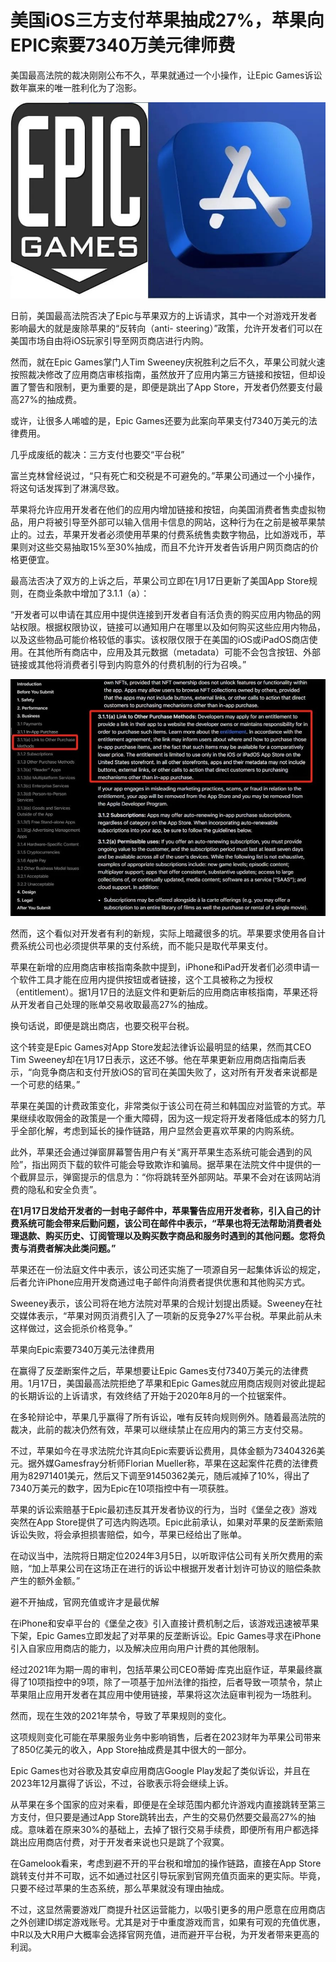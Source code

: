 # 美国iOS三方支付苹果抽成27%，苹果向EPIC索要7340万美元律师费

美国最高法院的裁决刚刚公布不久，苹果就通过一个小操作，让Epic Games诉讼数年赢来的唯一胜利化为了泡影。

![415ccd1076cbbf02c1b5143bcacccabc.jpg](https://raw.githubusercontent.com/qqhsx/qqnews_image/main/2024/01/18/美国iOS三方支付苹果抽成27%，苹果向EPIC索要7340万美元律师费/415ccd1076cbbf02c1b5143bcacccabc.jpg)

日前，美国最高法院否决了Epic与苹果双方的上诉请求，其中一个对游戏开发者影响最大的就是废除苹果的“反转向（anti-
steering）”政策，允许开发者们可以在美国市场自由将iOS玩家引导至网页商店进行内购。

然而，就在Epic Games掌门人Tim
Sweeney庆祝胜利之后不久，苹果公司就火速按照裁决修改了应用商店审核指南，虽然放开了应用内第三方链接和按钮，但却设置了警告和限制，更为重要的是，即便是跳出了App
Store，开发者仍然要支付最高27%的抽成费。

或许，让很多人唏嘘的是，Epic Games还要为此案向苹果支付7340万美元的法律费用。

几乎成废纸的裁决：三方支付也要交“平台税”

富兰克林曾经说过，“只有死亡和交税是不可避免的。”苹果公司通过一个小操作，将这句话发挥到了淋漓尽致。

苹果将允许应用开发者在他们的应用内增加链接和按钮，向美国消费者售卖虚拟物品，用户将被引导至外部可以输入信用卡信息的网站，这种行为在之前是被苹果禁止的。过去，苹果开发者必须使用苹果的付费系统售卖数字物品，比如游戏币，苹果则对这些交易抽取15%至30%抽成，而且不允许开发者告诉用户网页商店的价格更便宜。

最高法否决了双方的上诉之后，苹果公司立即在1月17日更新了美国App Store规则，在商业条款中增加了3.1.1（a）：

“开发者可以申请在其应用中提供连接到开发者自有活负责的购买应用内物品的网站权限。根据权限协议，链接可以通知用户在哪里以及如何购买这些应用内物品，以及这些物品可能价格较低的事实。该权限仅限于在美国的iOS或iPadOS商店使用。在其他所有商店中，应用及其元数据（metadata）可能不会包含按钮、外部链接或其他将消费者引导到内购意外的付费机制的行为召唤。”

![0792ca1e38e502b1afdd8f9cc136fe74.jpg](https://raw.githubusercontent.com/qqhsx/qqnews_image/main/2024/01/18/美国iOS三方支付苹果抽成27%，苹果向EPIC索要7340万美元律师费/0792ca1e38e502b1afdd8f9cc136fe74.jpg)

然而，这个看似对开发者有利的新规，实际上暗藏很多的坑。苹果要求使用各自计费系统公司也必须提供苹果的支付系统，而不能只是取代苹果支付。

苹果在新增的应用商店审核指南条款中提到，iPhone和iPad开发者们必须申请一个软件工具才能在应用内提供按钮或者链接，这个工具被称之为授权（entitlement）。据1月17日的法庭文件和更新后的应用商店审核指南，苹果还将从开发者自己处理的账单交易收取最高27%的抽成。

换句话说，即便是跳出商店，也要交税平台税。

这个转变是Epic Games对App Store发起法律诉讼最明显的结果，然而其CEO Tim
Sweeney却在1月17日表示，这还不够。他在苹果更新应用商店指南后表示，“向竞争商店和支付开放iOS的官司在美国失败了，这对所有开发者来说都是一个可悲的结果。”

苹果在美国的计费政策变化，非常类似于该公司在荷兰和韩国应对监管的方式。苹果继续收取佣金的政策是一个重大障碍，因为这一规定将开发者降低成本的努力几乎全部化解，考虑到延长的操作链路，用户显然会更喜欢苹果的内购系统。

此外，苹果还会通过弹窗屏幕警告用户有关“离开苹果生态系统可能会遇到的风险”，指出网页下载的软件可能会导致欺诈和骗局。据苹果在法院文件中提供的一个截屏显示，弹窗提示的信息为：“你将跳转至外部网站。苹果不会对在该网站消费的隐私和安全负责”。

**在1月17日发给开发者的一封电子邮件中，苹果警告应用开发者称，引入自己的计费系统可能会带来后勤问题，该公司在邮件中表示，“苹果也将无法帮助消费者处理退款、购买历史、订阅管理以及购买数字商品和服务时遇到的其他问题。您将负责与消费者解决此类问题。”**

苹果还在一份法庭文件中表示，该公司还实施了一项源自另一起集体诉讼的规定，后者允许iPhone应用开发商通过电子邮件向消费者提供优惠和其他购买方式。

Sweeney表示，该公司将在地方法院对苹果的合规计划提出质疑。Sweeney在社交媒体表示，“苹果对网页消费引入了一项新的反竞争27%平台税。苹果此前从未这样做过，这会扼杀价格竞争。”

苹果向Epic索要7340万美元法律费用

在赢得了反垄断案件之后，苹果想要让Epic Games支付7340万美元的法律费用。1月17日，美国最高法院拒绝了苹果和Epic
Games就应用商店规则对彼此提起的长期诉讼的上诉请求，有效终结了开始于2020年8月的一个拉锯案件。

在多轮辩论中，苹果几乎赢得了所有诉讼，唯有反转向规则例外。随着最高法院的裁决，此前的裁决仍然有效，苹果可以继续禁止在应用内的第三方支付交易。

不过，苹果如今在寻求法院允许其向Epic索要诉讼费用，具体金额为73404326美元。据外媒Gamesfray分析师Florian
Mueller称，苹果在这起案件花费的法律费用为82971401美元，然后又下调至91450362美元，随后减掉了10%，得出了7340万美元的数字，因为Epic在10项指控中有一项获胜。

苹果的诉讼索赔基于Epic最初违反其开发者协议的行为，当时《堡垒之夜》游戏突然在App
Store提供了可选内购选项。Epic此前承认，如果对苹果的反垄断索赔诉讼失败，将会承担损害赔偿，如今，苹果已经给出了账单。

在动议当中，法院将日期定位2024年3月5日，以听取评估公司有关所欠费用的索赔，“加上苹果公司在这场正在进行的诉讼中根据开发者计划许可协议的赔偿条款产生的额外金额。”

避不开抽成，官网充值或许才是最优解

在iPhone和安卓平台的《堡垒之夜》引入直接计费机制之后，该游戏迅速被苹果下架，Epic Games立即发起了对苹果的反垄断诉讼。Epic
Games寻求在iPhone引入自家应用商店的能力，以及解决应用向用户计费的其他限制。

经过2021年为期一周的审判，包括苹果公司CEO蒂姆·库克出庭作证，苹果最终赢得了10项指控中的9项，除了一项基于加州法律的指控，后者导致一项禁令，禁止苹果阻止应用开发者在其应用中使用链接，苹果将这次法庭审判视为一场胜利。

然而，现在生效的2021年禁令，导致了苹果规则的变化。

这项规则变化可能在苹果服务业务中影响销售，后者在2023财年为苹果公司带来了850亿美元的收入，App Store抽成费是其中很大的一部分。

Epic Games也对谷歌及其安卓应用商店Google Play发起了类似诉讼，并且在2023年12月赢得了诉讼，不过，谷歌表示将会继续上诉。

从苹果在多个国家的应对来看，即便是在全球范围内都允许游戏内直接跳转至第三方支付，但只要是通过App
Store跳转出去，产生的交易仍然要交最高27%的抽成。意味着在原来30%的基础上，去掉了银行交易手续费，即便所有用户都选择跳出应用商店付费，对于开发者来说也只是跳了个寂寞。

在Gamelook看来，考虑到避不开的平台税和增加的操作链路，直接在App
Store跳转支付并不可取，远不如通过社区引导玩家到官网充值页面来的更实际。毕竟，只要不经过苹果的生态系统，那么苹果就没有理由抽成。

不过，这显然需要游戏厂商提升社区运营能力，以吸引更多的用户愿意在应用商店之外创建ID绑定游戏账号。尤其是对于中重度游戏而言，如果有可观的充值优惠，中R以及大R用户大概率会选择官网充值，进而避开平台税，为开发者带来更高的利润。

